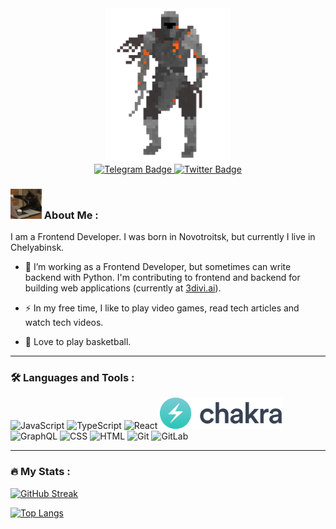 <div id="header" align="center">
  <img src="./knight.gif" width="200"/>
  <div id="badges">
  <a href="http://t.me/stoneykilla">
    <img src="https://img.shields.io/badge/Telegram-blue?logo=telegram&logoColor=white&style=for-the-badge" alt="Telegram Badge"/>
  </a>
  <a href="https://twitter.com/kirillpuzanov?t=YzAu-LJU4yC8dKdX_y6HuA&s=09">
     <img src="https://img.shields.io/badge/Twitter-blue?style=for-the-badge&logo=twitter&logoColor=white" alt="Twitter Badge"/>
  </a>
</div>
</div>

### <img src="./cat.gif" width="50"> About Me :


I am a Frontend Developer. I was born in Novotroitsk, but currently I live in Chelyabinsk.

- :telescope: I’m working as a Frontend Developer, but sometimes can write backend with Python. I'm contributing to frontend and backend for building web applications (currently at  <a href="http://3divi.ai">3divi.ai</a>).

- :zap: In my free time, I like to play video games, read tech articles and watch tech videos.

- :basketball: Love to play basketball.

---

### :hammer_and_wrench: Languages and Tools :
<div>
  <img src="https://cdn.jsdelivr.net/gh/devicons/devicon/icons/javascript/javascript-original.svg" height="50" title="JavaScript"/>
  <img src="https://cdn.jsdelivr.net/gh/devicons/devicon/icons/typescript/typescript-original.svg" height="50" title="TypeScript"/>
  <img src="https://cdn.jsdelivr.net/gh/devicons/devicon/icons/react/react-original.svg" height="50" title="React"/> 
  <img src="https://raw.githubusercontent.com/chakra-ui/chakra-ui/main/media/logo-colored@2x.png?raw=true" height="50" title="Chakra UI"/> 
  <img src="https://cdn.jsdelivr.net/gh/devicons/devicon/icons/graphql/graphql-plain.svg" height="50" title="GraphQL"/>
  <img src="https://cdn.jsdelivr.net/gh/devicons/devicon/icons/css3/css3-original.svg" height="50" title="CSS"/>        
  <img src="https://cdn.jsdelivr.net/gh/devicons/devicon/icons/html5/html5-original.svg" height="50" title="HTML"/>
  <img src="https://cdn.jsdelivr.net/gh/devicons/devicon/icons/git/git-original.svg" height="50" title="Git"/>
  <img src="https://cdn.jsdelivr.net/gh/devicons/devicon/icons/gitlab/gitlab-original.svg" height="50" title="GitLab"/>
 </div>

---

### :fire: My Stats :
[![GitHub Streak](http://github-readme-streak-stats.herokuapp.com?user=puzanovkirill&theme=dark&background=22272e)](https://git.io/streak-stats)

[![Top Langs](https://github-readme-stats.vercel.app/api/top-langs/?username=puzanovkirill&layout=compact&theme=transparent)](https://github.com/anuraghazra/github-readme-stats)
